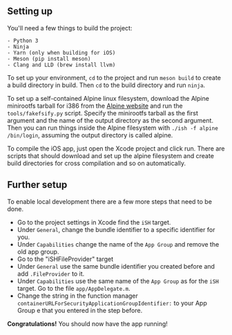 ## Setting up
You'll need a few things to build the project:
```
- Python 3
- Ninja
- Yarn (only when building for iOS)
- Meson (pip install meson)
- Clang and LLD (brew install llvm)
```
To set up your environment, `cd` to the project and run `meson build` to create a build directory in build. Then `cd` to the build directory and run `ninja`.

To set up a self-contained Alpine linux filesystem, download the Alpine minirootfs tarball for i386 from the [Alpine website](https://alpinelinux.org/downloads/) and run the `tools/fakefsify.py` script. Specify the minirootfs tarball as the first argument and the name of the output directory as the second argument. Then you can run things inside the Alpine filesystem with `./ish -f alpine /bin/login`, assuming the output directory is called alpine.

To compile the iOS app, just open the Xcode project and click run. There are scripts that should download and set up the alpine filesystem and create build directories for cross compilation and so on automatically.

## Further setup
To enable local development there are a few more steps that need to be done.
- Go to the project settings in Xcode find the `iSH` target.
- Under `General`, change the bundle identifier to a specific identifier for you.
- Under `Capabilities` change the name of the `App Group` and remove the old app group.
- Go to the "iSHFileProvider" target
- Under `General` use the same bundle identifier you created before and add `.FileProvider` to it.
- Under `Capabilities` use the same name of the `App Group` as for the `iSH` target.
 Go to the file `app/AppDelegate.m`.
- Change the string in the function manager `containerURLForSecurityApplicationGroupIdentifier:` to your App Group e that you entered in the step before.

**Congratulations!** You should now have the app running!